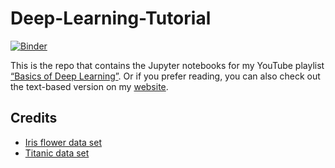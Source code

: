# Deep-Learning-Tutorial
[![Binder](https://mybinder.org/badge_logo.svg)](https://mybinder.org/v2/gh/SebastianMantey/Deep-Learning-Tutorial/master)

This is the repo that contains the Jupyter notebooks for my YouTube playlist [“Basics of Deep Learning”](https://www.youtube.com/watch?v=4bvJRE5K5p4&list=PLPOTBrypY74wOpTIWQhqNdfV5gIt1h1fa). Or if you prefer reading, you can also check out the text-based version on my [website](https://www.sebastian-mantey.com/theory-blog/basics-of-deep-learning-p1-introduction).

## Credits
- [Iris flower data set](https://www.kaggle.com/uciml/iris)
- [Titanic data set](https://www.kaggle.com/c/titanic)
